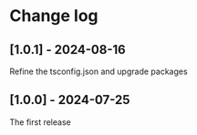 # Change log

## [1.0.1] - 2024-08-16

Refine the tsconfig.json and upgrade packages

## [1.0.0] - 2024-07-25

The first release
